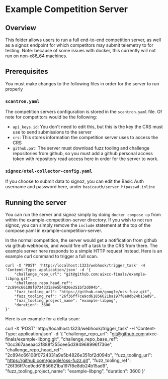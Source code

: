 # Example Competition Server

## Overview
This folder allows users to run a full end-to-end competition server, as well as a signoz endpoint for which competitors may submit telemetry to for testing. Note: because of some issues with docker, this currently will not run on non-x86_64 machines.

## Prerequisites
You must make changes to the following files in order for the server to run properly

### `scantron.yaml`
The competition servers configuration is stored in the `scantron.yaml` file. Of note for competitors
would be the following:
- `api_keys.id`: You don't need to edit this, but this is the key the CRS must use to send submissions to the server
- `crs`: This stores information the competition server uses to access the CRS
- `github.pat`: The server must download fuzz tooling and challenge repositories from github, so you must add a github personal access token with repository read access here in order for the server to work.

### `signoz/otel-collector-config.yaml`
If you choose to submit data to signoz, you can edit the Basic Auth username and password here, under `basicauth/server.htpasswd.inline`

## Running the server
You can run the server and signoz simply by doing `docker compose up` from within the example-competition-server directory.
If you wish to not run signoz, you can simply remove the `include` statement at the top of the compose.yaml in example-competition-server.

In the normal competition, the server would get a notification from github via github webhooks, and would fire off a task to 
the CRS from there. The example server here responds to a simple HTTP request instead. Here is an example curl command to
trigger a full scan.

```
curl -X 'POST' 'http://localhost:1323/webhook/trigger_task' -H 'Content-Type: application/json' -d '{
    "challenge_repo_url": "git@github.com:aixcc-finals/example-libpng.git",
    "challenge_repo_head_ref": "2c894c66108f0724331a9e5b4826e351bf2d094b",
    "fuzz_tooling_url": "https://github.com/google/oss-fuzz.git",
    "fuzz_tooling_ref": "26f36ff7ce9cd61856621ba197f8e8db24b15ad9",
    "fuzz_tooling_project_name": "example-libpng",
    "duration": 3600
}'
```

Here is an example for a delta scan:

curl -X 'POST' 'http://localhost:1323/webhook/trigger_task' -H 'Content-Type: application/json' -d '{
    "challenge_repo_url": "git@github.com:aixcc-finals/example-libpng.git",
    "challenge_repo_base_ref": "0cc367aaeaac3f888f255cee5d394968996f736e",
    "challenge_repo_head_ref": "2c894c66108f0724331a9e5b4826e351bf2d094b",
    "fuzz_tooling_url": "https://github.com/google/oss-fuzz.git",
    "fuzz_tooling_ref": "26f36ff7ce9cd61856621ba197f8e8db24b15ad9",
    "fuzz_tooling_project_name": "example-libpng",
    "duration": 3600
}'
```